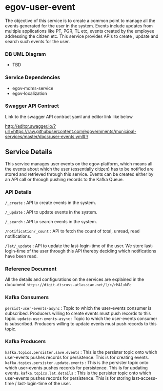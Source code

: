 # egov-user-event

The objective of this service is to create a common point to manage all the events generated for the user in the system. 
Events include updates from multiple applications like PT, PGR, TL etc, events created by the employee addressing the citizen etc. 
This service provides APIs to create , update and search such events for the user.

### DB UML Diagram

- TBD

### Service Dependencies

- egov-mdms-service
- egov-localization

### Swagger API Contract

Link to the swagger API contract yaml and editor link like below

http://editor.swagger.io/?url=https://raw.githubusercontent.com/egovernments/municipal-services/master/docs/user-events.yml#!/


## Service Details

This service manages user events on the egov-platform, which means all the events about which the user (essentially citizen) has to be notified are stored and retrieved through this service. 
Events can be created either by an API call or through pushing records to the Kafka Queue. 


### API Details

`/_create` : API to create events in the system.

`/_update` : API to update events in the system.

`/_search` : API to search events in the system.

`/notification/_count` : API to fetch the count of total, unread, read notifications.

`/lat/_update` : API to update the last-login-time of the user. We store last-login-time of the user through this API thereby deciding which notifications have been read.


### Reference Document

All the details and configurations on the services are explained in the document `https://digit-discuss.atlassian.net/l/c/rMA1ukFc`

### Kafka Consumers

`persist-user-events-async` : Topic to which the user-events consumer is subscribed. Producers willing to create events must push records to this topic.
`update-user-events-async` : Topic to which the user-events consumer is subscribed. Producers willing to update events must push records to this topic.

### Kafka Producers

`kafka.topics.persister.save.events` : This is the persister topic onto which user-events pushes records for persistence. This is for creating events. 
`kafka.topics.persister.update.events` : This is the persister topic onto which user-events pushes records for persistence. This is for updating events.
`kafka.topics.lat.details` : This is the persister topic onto which user-events pushes records for persistence. This is for storing last-access-time / last-login-time of the user.